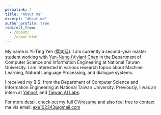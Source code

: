 ```yaml
---
permalink: /
title: "About me"
excerpt: "About me"
author_profile: true
redirect_from: 
  - /about/
  - /about.html
---
```


My name is Yi-Ting Yeh (葉奕廷). 
I am currently a second-year master student working with [Yun-Nung (Vivian) Chen](https://www.csie.ntu.edu.tw/~yvchen/) in the Department of Computer Science and Information Engineering at National Taiwan University.
I am interested in various research topics about Machine Learning, Natural Language Processing, and dialogue systems.

I received my B.S. from the Department of Computer Science and Information Engineering at National Taiwan University.
Previously, I was an intern at [Yahoo!](https://tw.yahoo.com/), and [Taiwan AI Labs](https://ailabs.tw/).

For more detail, check out my full [CV/resume](https://exe1023.github.io/files/resume.pdf) and also feel free to contact me via email: exe102343@gmail.com

